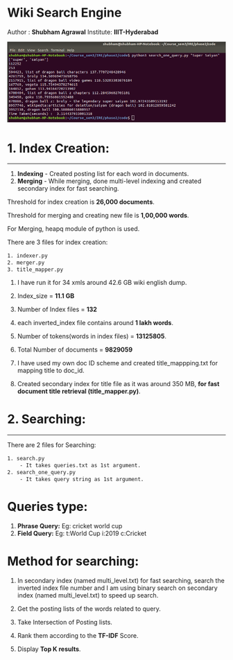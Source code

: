 # Wiki Search Engine


Author : __Shubham Agrawal__  Institute: __IIIT-Hyderabad__

![Searching in Wiki search engine](wiki_search.png) 


# 1. Index Creation:
--------------------
1. __Indexing__ - Created posting list for each word in documents.
2. __Merging__ - While merging, done multi-level indexing and created secondary index for fast searching. 

Threshold for index creation is __26,000 documents__.

Threshold for merging and creating new file is __1,00,000 words__.

For Merging, heapq module of python is used.


There are 3 files for index creation:

	1. indexer.py
	2. merger.py
	3. title_mapper.py 


1. I have run it for 34 xmls around 42.6 GB wiki english dump.

2. Index_size = __11.1 GB__

3. Number of Index files = __132__

4. each inverted_index file contains around __1 lakh words__.

5. Number of tokens(words in index files) = __13125805__.

6. Total Number of documents = __9829059__

7. I have used my own doc ID scheme and created title_mappping.txt for mapping title to doc_id.

8. Created secondary index for title file as it was around 350 MB, __for fast document title retrieval (title_mapper.py)__.




# 2. Searching:
---------------
There are 2 files for Searching:

	1. search.py 
		- It takes queries.txt as 1st argument.
	2. search_one_query.py 
		- It takes query string as 1st argument.
		
# Queries type:

1. __Phrase Query:__
	Eg: cricket world cup
2. __Field Query:__ 
	Eg: t:World Cup i:2019 c:Cricket

# Method for searching:

1. In secondary index (named multi_level.txt) for fast searching, search the inverted index file number and I am using binary search on secondary index (named multi_level.txt) to speed up search.
 
2. Get the posting lists of the words related to query.

3. Take Intersection of Posting lists.

4. Rank them according to the __TF-IDF__ Score.

5. Display __Top K results__.
